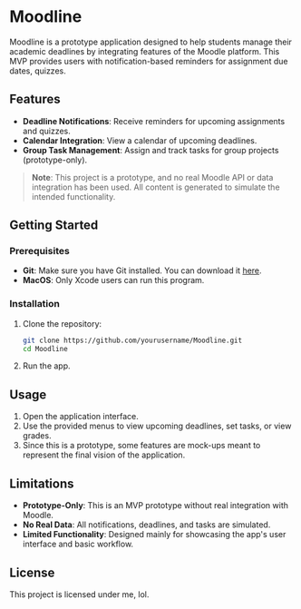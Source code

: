 # Moodline

Moodline is a prototype application designed to help students manage their academic deadlines by integrating features of the Moodle platform. This MVP provides users with notification-based reminders for assignment due dates, quizzes.

## Features

- **Deadline Notifications**: Receive reminders for upcoming assignments and quizzes.
- **Calendar Integration**: View a calendar of upcoming deadlines.
- **Group Task Management**: Assign and track tasks for group projects (prototype-only).

> **Note**: This project is a prototype, and no real Moodle API or data integration has been used. All content is generated to simulate the intended functionality.

## Getting Started

### Prerequisites

- **Git**: Make sure you have Git installed. You can download it [here](https://git-scm.com/downloads).
- **MacOS**: Only Xcode users can run this program.

### Installation

1. Clone the repository:

   ```bash
   git clone https://github.com/yourusername/Moodline.git
   cd Moodline
   ```

2. Run the app.

## Usage

1. Open the application interface.
2. Use the provided menus to view upcoming deadlines, set tasks, or view grades.
3. Since this is a prototype, some features are mock-ups meant to represent the final vision of the application.

## Limitations

- **Prototype-Only**: This is an MVP prototype without real integration with Moodle.
- **No Real Data**: All notifications, deadlines, and tasks are simulated.
- **Limited Functionality**: Designed mainly for showcasing the app's user interface and basic workflow.


## License

This project is licensed under me, lol.
